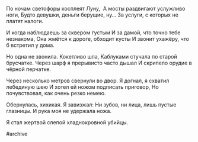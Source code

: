 По ночам светофоры косплеят Луну, 
А мосты раздвигают услужливо ноги,
Будто девушки, деньги берущие, ну…
За услуги, с которых не платят налоги.

И когда наблюдаешь за сквером густым
И за дамой, что точно тебе незнакома,
Она жмётся к дороге, обходит кусты
И звонит ухажёру, что б встретил у дома.

Но одна не звонила. Кокетливо шла,
Каблуками стучала по старой брусчатке.
Через шарф я прерывисто часто дышал
И скрипело орудие в чёрной перчатке.

Через несколько метров свернули во двор.
Я догнал, я схватил лебединую шею
И хотел ей ножом подписать приговор,
Но почувствовал, как очень резко немею.

Обернулась, хихикая. Я завизжал:
Ни зубов, ни лица, лишь пустые глазницы.
И рука моя не удержала ножа.

Я стал жертвой слепой хладнокровной убийцы.

#archive